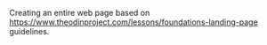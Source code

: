 Creating an entire web page based on https://www.theodinproject.com/lessons/foundations-landing-page guidelines.